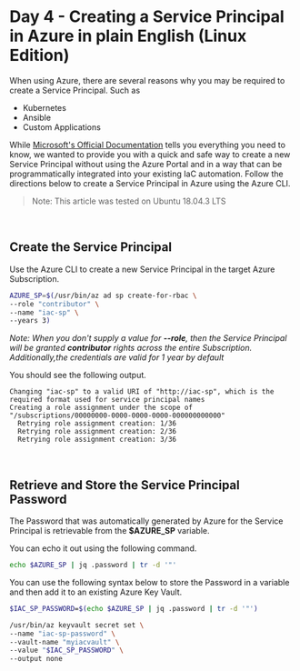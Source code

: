 # Day 4 - Creating a Service Principal in Azure in plain English (Linux Edition)

When using Azure, there are several reasons why you may be required to create a Service Principal. Such as

* Kubernetes
* Ansible
* Custom Applications

While [Microsoft's Official Documentation](https://docs.microsoft.com/en-us/azure/active-directory/develop/howto-create-service-principal-portal) tells you everything you need to know, we wanted to provide you with a quick and safe way to create a new Service Principal without using the Azure Portal and in a way that can be programmatically integrated into your existing IaC automation. Follow the directions below to create a Service Principal in Azure using the Azure CLI.

> Note: This article was tested on Ubuntu 18.04.3 LTS

<br />

## Create the Service Principal

Use the Azure CLI to create a new Service Principal in the target Azure Subscription.

```bash
AZURE_SP=$(/usr/bin/az ad sp create-for-rbac \
--role "contributor" \
--name "iac-sp" \
--years 3)
```

*Note: When you don't supply a value for **--role**, then the Service Principal will be granted **contributor** rights across the entire Subscription. Additionally,the credentials are valid for 1 year by default*

You should see the following output.

```console
Changing "iac-sp" to a valid URI of "http://iac-sp", which is the required format used for service principal names
Creating a role assignment under the scope of "/subscriptions/00000000-0000-0000-0000-000000000000"
  Retrying role assignment creation: 1/36
  Retrying role assignment creation: 2/36
  Retrying role assignment creation: 3/36
```

<br />

## Retrieve and Store the Service Principal Password

The Password that was automatically generated by Azure for the Service Principal is retrievable from the **$AZURE_SP** variable.

You can echo it out using the following command.

```bash
echo $AZURE_SP | jq .password | tr -d '"'
```

You can use the following syntax below to store the Password in a variable and then add it to an existing Azure Key Vault.

```bash
$IAC_SP_PASSWORD=$(echo $AZURE_SP | jq .password | tr -d '"')

/usr/bin/az keyvault secret set \
--name "iac-sp-password" \
--vault-name "myiacvault" \
--value "$IAC_SP_PASSWORD" \
--output none
```
